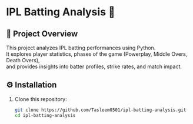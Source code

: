 # IPL Batting Analysis 🏏

## 📌 Project Overview
This project analyzes IPL batting performances using Python.  
It explores player statistics, phases of the game (Powerplay, Middle Overs, Death Overs),  
and provides insights into batter profiles, strike rates, and match impact.


## ⚙️ Installation
1. Clone this repository:
   ```bash
   git clone https://github.com/Tasleem0501/ipl-batting-analysis.git
   cd ipl-batting-analysis
